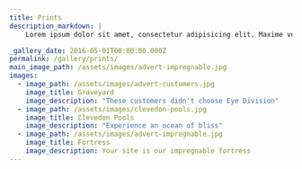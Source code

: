 ```yaml
---
title: Prints
description_markdown: |
    Lorem ipsum dolor sit amet, consectetur adipisicing elit. Maxime voluptate, dicta ex incidunt harum id vitae itaque alias voluptates pariatur! Aliquid expedita rerum autem vel est pariatur, quibusdam consectetur, aliquam!

_gallery_date: 2016-05-01T00:00:00.000Z
permalink: /gallery/prints/
main_image_path: /assets/images/advert-impregnable.jpg
images:
  - image_path: /assets/images/advert-customers.jpg
    image_title: Graveyard
    image_description: "These customers didn't choose Eye Division"
  - image_path: /assets/images/clevedon-pools.jpg
    image_title: Clevedon Pools
    image_description: "Experience an ocean of bliss"
  - image_path: /assets/images/advert-impregnable.jpg
    image_title: Fortress
    image_description: Your site is our impregnable fortress
---
```

